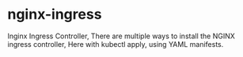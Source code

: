 # nginx-ingress
Inginx Ingress Controller,
There are multiple ways to install the NGINX ingress controller,
Here with kubectl apply, using YAML manifests.
